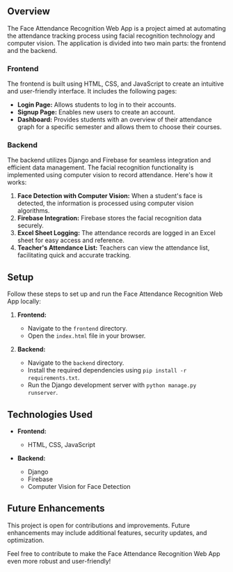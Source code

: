 ## Overview

The Face Attendance Recognition Web App is a project aimed at automating the attendance tracking process using facial recognition technology and computer vision. The application is divided into two main parts: the frontend and the backend.

### Frontend

The frontend is built using HTML, CSS, and JavaScript to create an intuitive and user-friendly interface. It includes the following pages:

- **Login Page:** Allows students to log in to their accounts.
- **Signup Page:** Enables new users to create an account.
- **Dashboard:** Provides students with an overview of their attendance graph for a specific semester and allows them to choose their courses.

### Backend

The backend utilizes Django and Firebase for seamless integration and efficient data management. The facial recognition functionality is implemented using computer vision to record attendance. Here's how it works:

1. **Face Detection with Computer Vision:** When a student's face is detected, the information is processed using computer vision algorithms.
2. **Firebase Integration:** Firebase stores the facial recognition data securely.
3. **Excel Sheet Logging:** The attendance records are logged in an Excel sheet for easy access and reference.
4. **Teacher's Attendance List:** Teachers can view the attendance list, facilitating quick and accurate tracking.

## Setup

Follow these steps to set up and run the Face Attendance Recognition Web App locally:

1. **Frontend:**
   - Navigate to the `frontend` directory.
   - Open the `index.html` file in your browser.

2. **Backend:**
   - Navigate to the `backend` directory.
   - Install the required dependencies using `pip install -r requirements.txt`.
   - Run the Django development server with `python manage.py runserver`.

## Technologies Used

- **Frontend:**
  - HTML, CSS, JavaScript

- **Backend:**
  - Django
  - Firebase
  - Computer Vision for Face Detection

## Future Enhancements

This project is open for contributions and improvements. Future enhancements may include additional features, security updates, and optimization.

Feel free to contribute to make the Face Attendance Recognition Web App even more robust and user-friendly!
